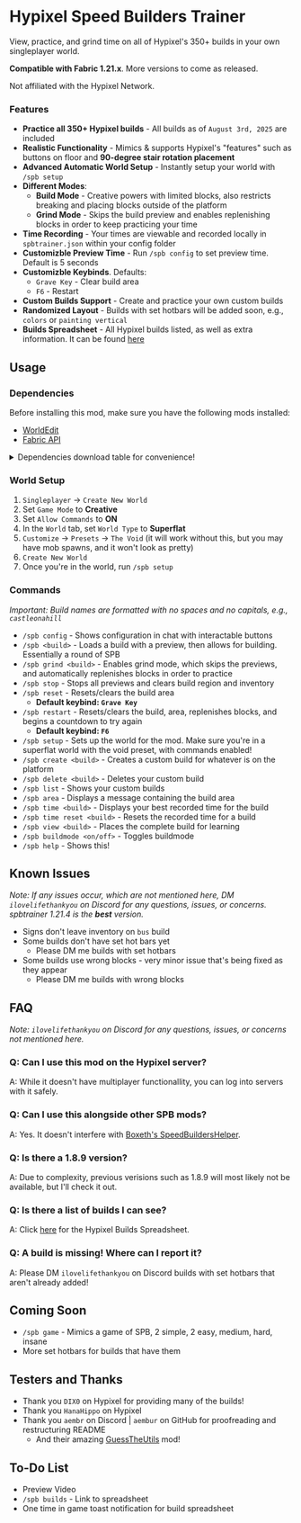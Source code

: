 # Hypixel Speed Builders Trainer
View, practice, and grind time on all of Hypixel's 350+ builds in your own singleplayer world.

**Compatible with Fabric 1.21.x**. More versions to come as released.

Not affiliated with the Hypixel Network.

### Features
- **Practice all 350+ Hypixel builds** - All builds as of `August 3rd, 2025` are included
- **Realistic Functionality** - Mimics & supports Hypixel's "features" such as buttons on floor and **90-degree stair rotation placement**
- **Advanced Automatic World Setup** - Instantly setup your world with `/spb setup`
- **Different Modes**:
  - **Build Mode** - Creative powers with limited blocks, also restricts breaking and placing blocks outside of the platform
  - **Grind Mode** - Skips the build preview and enables replenishing blocks in order to keep practicing your time
- **Time Recording** - Your times are viewable and recorded locally in `spbtrainer.json` within your config folder
- **Customizble Preview Time** - Run `/spb config` to set preview time. Default is 5 seconds
- **Customizble Keybinds**. Defaults:
  - `Grave Key` - Clear build area
  - `F6` - Restart
- **Custom Builds Support** - Create and practice your own custom builds
- **Randomized Layout** - Builds with set hotbars will be added soon, e.g., `colors` or `painting vertical`
- **Builds Spreadsheet** - All Hypixel builds listed, as well as extra information. It can be found [here](https://docs.google.com/spreadsheets/d/1fSd1hopLb59BqAY-T0gyVs8ceevx1QD36Xqu-oSHJBA/edit?usp=sharing)
## Usage
### Dependencies
Before installing this mod, make sure you have the following mods installed:
- [WorldEdit](https://modrinth.com/plugin/worldedit)
- [Fabric API](https://modrinth.com/mod/fabric-api)

<details>
  <summary>Dependencies download table for convenience!</summary><br>
  
  *Note: All links take you straight to Modrinth downloads. It's easier to right click &rarr; `Open Link in New Tab`*
  
  <table>
    <thead>
      <tr>
        <th>Fabric API version</th>
        <th>WorldEdit version</th>
      </tr>
    </thead>
    <tbody>
      <tr>
        <td><a href="https://modrinth.com/mod/fabric-api?version=1.21#download">1.21</a></td>
        <td><a href="https://modrinth.com/plugin/worldedit/versions?loader=fabric&version=1.21#download">1.21</a></td>
      </tr>
      <tr>
        <td><a href="https://modrinth.com/mod/fabric-api?version=1.21.1#download">1.21.1</a></td>
        <td><a href="https://modrinth.com/plugin/worldedit/versions?loader=fabric&version=1.21.1#download">1.21.1</a></td>
      </tr>
      <tr>
        <td><a href="https://modrinth.com/mod/fabric-api?version=1.21.2#download">1.21.2</a></td>
        <td><a href="https://modrinth.com/plugin/worldedit/versions?loader=fabric&version=1.21.2#download">1.21.2</a></td>
      </tr>
      <tr>
        <td><a href="https://modrinth.com/mod/fabric-api?version=1.21.3#download">1.21.3</a></td>
        <td><a href="https://modrinth.com/plugin/worldedit/versions?loader=fabric&version=1.21.3#download">1.21.3</a></td>
      </tr>
      <tr>
        <td><a href="https://modrinth.com/mod/fabric-api?version=1.21.4#download">1.21.4</a></td>
        <td><a href="https://modrinth.com/plugin/worldedit/versions?loader=fabric&version=1.21.4#download">1.21.4</a></td>
      </tr>
      <tr>
        <td><a href="https://modrinth.com/mod/fabric-api?version=1.21.5#download">1.21.5</a></td>
        <td><a href="https://modrinth.com/plugin/worldedit/versions?loader=fabric&version=1.21.5#download">1.21.5</a></td>
      </tr>
      <tr>
        <td><a href="https://modrinth.com/mod/fabric-api?version=1.21.6#download">1.21.6</a></td>
        <td><a href="https://modrinth.com/plugin/worldedit/versions?loader=fabric&version=1.21.6#download">1.21.6</a></td>
      </tr>
      <tr>
        <td><a href="https://modrinth.com/mod/fabric-api?version=1.21.7#download">1.21.7</a></td>
        <td><a href="https://modrinth.com/plugin/worldedit/versions?loader=fabric&version=1.21.7#download">1.21.7</a></td>
      </tr>
      <tr>
        <td><a href="https://modrinth.com/mod/fabric-api?version=1.21.8#download">1.21.8</a></td>
        <td><a href="https://modrinth.com/plugin/worldedit/versions?loader=fabric&version=1.21.8#download">1.21.8</a></td>
      </tr>
    </tbody>
  </table>
</details>

### World Setup
1. `Singleplayer` &rarr; `Create New World`
2. Set `Game Mode` to **Creative**
3. Set `Allow Commands` to **ON**
4. In the `World` tab, set `World Type` to **Superflat**
5. `Customize` &rarr; `Presets` &rarr; `The Void` (it will work without this, but you may have mob spawns, and it won't look as pretty)
6. `Create New World`
7. Once you're in the world, run `/spb setup`

### Commands
*Important: Build names are formatted with no spaces and no capitals, e.g., `castleonahill`*
- `/spb config` - Shows configuration in chat with interactable buttons
- `/spb <build>` - Loads a build with a preview, then allows for building. Essentially a round of SPB
- `/spb grind <build>` - Enables grind mode, which skips the previews, and automatically replenishes blocks in order to practice
- `/spb stop` - Stops all previews and clears build region and inventory
- `/spb reset` - Resets/clears the build area
  - **Default keybind: `Grave Key`**
- `/spb restart` - Resets/clears the build, area, replenishes blocks, and begins a countdown to try again
  - **Default keybind: `F6`**
- `/spb setup` - Sets up the world for the mod. Make sure you're in a superflat world with the void preset, with commands enabled!
- `/spb create <build>` - Creates a custom build for whatever is on the platform
- `/spb delete <build>` - Deletes your custom build
- `/spb list` - Shows your custom builds
- `/spb area` - Displays a message containing the build area
- `/spb time <build>` - Displays your best recorded time for the build
- `/spb time reset <build>` - Resets the recorded time for a build
- `/spb view <build>` - Places the complete build for learning
- `/spb buildmode <on/off>` - Toggles buildmode
- `/spb help` - Shows this!

## Known Issues
*Note: If any issues occur, which are not mentioned here, DM `ilovelifethankyou` on Discord for any questions, issues, or concerns. spbtrainer 1.21.4 is the **best** version.*
- Signs don't leave inventory on `bus` build
- Some builds don't have set hot bars yet 
  - Please DM me builds with set hotbars
- Some builds use wrong blocks - very minor issue that's being fixed as they appear
  - Please DM me builds with wrong blocks

## FAQ
*Note: `ilovelifethankyou` on Discord for any questions, issues, or concerns not mentioned here.*
### Q: Can I use this mod on the Hypixel server?
A: While it doesn't have multiplayer functionallity, you can log into servers with it safely.
### Q: Can I use this alongside other SPB mods?
A: Yes. It doesn't interfere with [Boxeth's SpeedBuildersHelper](https://modrinth.com/project/aUJs6CKs).
### Q: Is there a 1.8.9 version?
A: Due to complexity, previous verisions such as 1.8.9 will most likely not be available, but I'll check it out.
### Q: Is there a list of builds I can see?
A: Click [here](https://docs.google.com/spreadsheets/d/1fSd1hopLb59BqAY-T0gyVs8ceevx1QD36Xqu-oSHJBA/edit?usp=sharing) for the Hypixel Builds Spreadsheet.
### Q: A build is missing! Where can I report it?
A: Please DM `ilovelifethankyou` on Discord builds with set hotbars that aren't already added!

## Coming Soon
- `/spb game` - Mimics a game of SPB, 2 simple, 2 easy, medium, hard, insane
- More set hotbars for builds that have them

## Testers and Thanks
- Thank you `DIX0` on Hypixel for providing many of the builds!
- Thank you `HanaHippo` on Hypixel
- Thank you `aembr` on Discord | `aembur` on GitHub for proofreading and restructuring README
  - And their amazing [GuessTheUtils](https://modrinth.com/project/49W6BOju) mod!
  
## To-Do List
- Preview Video
- `/spb builds` - Link to spreadsheet
- One time in game toast notification for build spreadsheet
